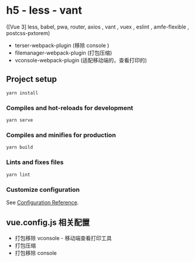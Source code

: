 <!--
 * @Author: your name
 * @Date: 2021-03-16 10:37:24
 * @LastEditTime: 2021-03-24 12:01:15
 * @LastEditors: Please set LastEditors
 * @Description: In User Settings Edit
 * @FilePath: \project\VUE3\temp\h5-less\README.md
-->
# h5 - less - vant
([Vue 3] less, babel, pwa, router, axios , vant , vuex , eslint ,  amfe-flexible , postcss-pxtorem)
-  terser-webpack-plugin (移除 console )
-  filemanager-webpack-plugin (打包压缩)
-  vconsole-webpack-plugin (适配移动端的，查看打印的)

## Project setup
```
yarn install
```

### Compiles and hot-reloads for development
```
yarn serve
```

### Compiles and minifies for production
```
yarn build
```

### Lints and fixes files
```
yarn lint
```

### Customize configuration
See [Configuration Reference](https://cli.vuejs.org/config/).

## vue.config.js 相关配置

* 打包移除 vconsole - 移动端查看打印工具
* 打包压缩
* 打包移除 console 
